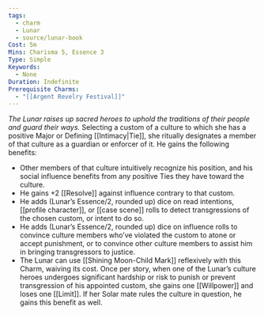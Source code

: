 ```yaml
---
tags:
  - charm
  - Lunar
  - source/lunar-book
Cost: 5m
Mins: Charisma 5, Essence 3
Type: Simple
Keywords:
  - None
Duration: Indefinite
Prerequisite Charms:
  - "[[Argent Revelry Festival]]"
---
```

*The Lunar raises up sacred heroes to uphold the traditions of their people and guard their ways.*
Selecting a custom of a culture to which she has a positive Major or Defining [[Intimacy|Tie]], she ritually designates a member of that culture as a guardian or enforcer of it. He gains the following benefits: 
- Other members of that culture intuitively recognize his position, and his social influence benefits from any positive Ties they have toward the culture. 
- He gains +2 [[Resolve]] against influence contrary to that custom. 
- He adds (Lunar’s Essence/2, rounded up) dice on read intentions, [[profile character]], or [[case scene]] rolls to detect transgressions of the chosen custom, or intent to do so. 
- He adds (Lunar’s Essence/2, rounded up) dice on influence rolls to convince culture members who’ve violated the custom to atone or accept punishment, or to convince other culture members to assist him in bringing transgressors to justice. 
- The Lunar can use [[Shining Moon-Child Mark]] reflexively with this Charm, waiving its cost. Once per story, when one of the Lunar’s culture heroes undergoes significant hardship or risk to punish or prevent transgression of his appointed custom, she gains one [[Willpower]] and loses one [[Limit]]. If her Solar mate rules the culture in question, he gains this benefit as well.